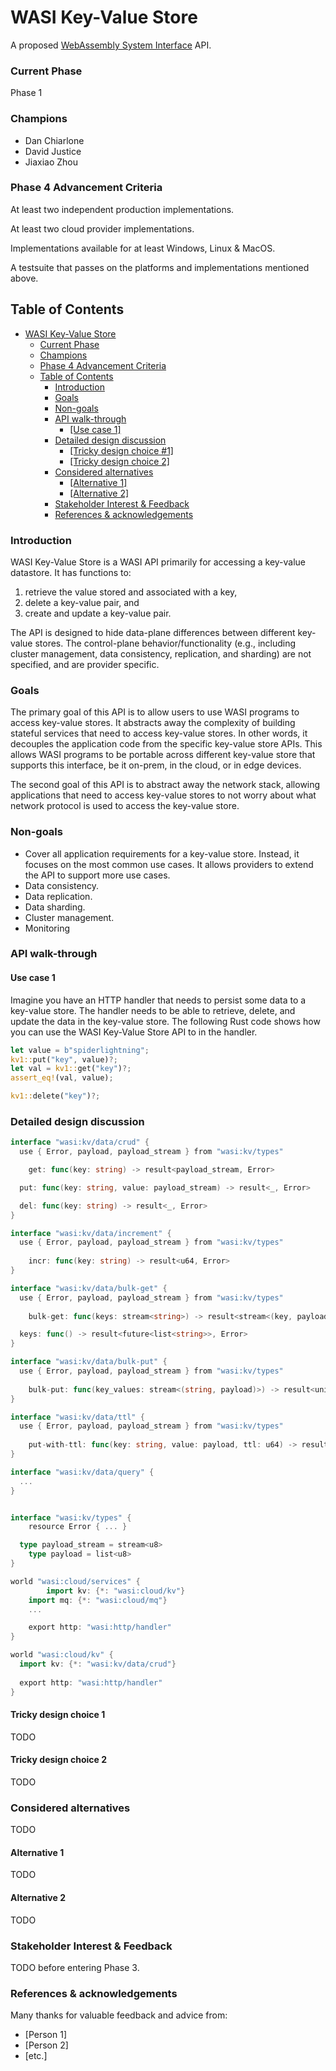 # WASI Key-Value Store

A proposed [WebAssembly System Interface](https://github.com/WebAssembly/WASI) API.

### Current Phase

Phase 1

### Champions
- Dan Chiarlone
- David Justice
- Jiaxiao Zhou

### Phase 4 Advancement Criteria

At least two independent production implementations.

At least two cloud provider implementations.

Implementations available for at least Windows, Linux & MacOS.

A testsuite that passes on the platforms and implementations mentioned above.

## Table of Contents

- [WASI Key-Value Store](#wasi-key-value-store)
    - [Current Phase](#current-phase)
    - [Champions](#champions)
    - [Phase 4 Advancement Criteria](#phase-4-advancement-criteria)
  - [Table of Contents](#table-of-contents)
    - [Introduction](#introduction)
    - [Goals](#goals)
    - [Non-goals](#non-goals)
    - [API walk-through](#api-walk-through)
      - [[Use case 1]](#use-case-1)
    - [Detailed design discussion](#detailed-design-discussion)
      - [[Tricky design choice #1]](#tricky-design-choice-1)
      - [[Tricky design choice 2]](#tricky-design-choice-2)
    - [Considered alternatives](#considered-alternatives)
      - [[Alternative 1]](#alternative-1)
      - [[Alternative 2]](#alternative-2)
    - [Stakeholder Interest & Feedback](#stakeholder-interest--feedback)
    - [References & acknowledgements](#references--acknowledgements)

### Introduction

WASI Key-Value Store is a WASI API primarily for accessing a key-value datastore. It has functions to:
1. retrieve the value stored and associated with a key,
2. delete a key-value pair, and
3. create and update a key-value pair.

The API is designed to hide data-plane differences between different key-value stores. The control-plane behavior/functionality (e.g., including cluster management, data consistency, replication, and sharding) are not specified, and are provider specific.

### Goals

The primary goal of this API is to allow users to use WASI programs to access key-value stores. It abstracts away the complexity of building stateful services that need to access key-value stores. In other words, it decouples the application code from the specific key-value store APIs. This allows WASI programs to be portable across different key-value store that supports this interface, be it on-prem, in the cloud, or in edge devices.

The second goal of this API is to abstract away the network stack, allowing applications that need to access key-value stores to not worry about what network protocol is used to access the key-value store.

### Non-goals

- Cover all application requirements for a key-value store. Instead, it focuses on the most common use cases. It allows providers to extend the API to support more use cases.
- Data consistency.
- Data replication.
- Data sharding.
- Cluster management.
- Monitoring




### API walk-through

#### Use case 1

Imagine you have an HTTP handler that needs to persist some data to a key-value store. The handler needs to be able to retrieve, delete, and update the data in the key-value store. The following Rust code shows how you can use the WASI Key-Value Store API to in the handler.

```rust
let value = b"spiderlightning";
kv1::put("key", value)?;
let val = kv1::get("key")?;
assert_eq!(val, value);

kv1::delete("key")?;
```

### Detailed design discussion

```go
interface "wasi:kv/data/crud" {
  use { Error, payload, payload_stream } from "wasi:kv/types"

	get: func(key: string) -> result<payload_stream, Error>

  put: func(key: string, value: payload_stream) -> result<_, Error>

  del: func(key: string) -> result<_, Error>
}

interface "wasi:kv/data/increment" {
  use { Error, payload, payload_stream } from "wasi:kv/types"
  
	incr: func(key: string) -> result<u64, Error>
}

interface "wasi:kv/data/bulk-get" {
  use { Error, payload, payload_stream } from "wasi:kv/types"
  
	bulk-get: func(keys: stream<string>) -> result<stream<(key, payload_stream)>, Error>

  keys: func() -> result<future<list<string>>, Error>
}

interface "wasi:kv/data/bulk-put" {
  use { Error, payload, payload_stream } from "wasi:kv/types"
  
	bulk-put: func(key_values: stream<(string, payload)>) -> result<unit, Error>
}

interface "wasi:kv/data/ttl" {
  use { Error, payload, payload_stream } from "wasi:kv/types"
  
	put-with-ttl: func(key: string, value: payload, ttl: u64) -> result<unit, Error>
}

interface "wasi:kv/data/query" { 
  ...
}


interface "wasi:kv/types" {
	resource Error { ... }

  type payload_stream = stream<u8>
	type payload = list<u8>
}
```


```go
world "wasi:cloud/services" {
		import kv: {*: "wasi:cloud/kv"}
    import mq: {*: "wasi:cloud/mq"}
    ...

    export http: "wasi:http/handler"
}

world "wasi:cloud/kv" {
  import kv: {*: "wasi:kv/data/crud"}
  
  export http: "wasi:http/handler"
}
```

#### Tricky design choice 1

TODO

#### Tricky design choice 2

TODO

### Considered alternatives

TODO

#### Alternative 1

TODO
#### Alternative 2

TODO

### Stakeholder Interest & Feedback

TODO before entering Phase 3.

### References & acknowledgements

Many thanks for valuable feedback and advice from:

- [Person 1]
- [Person 2]
- [etc.]
